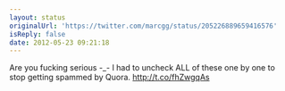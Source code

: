 ```yaml
---
layout: status
originalUrl: 'https://twitter.com/marcgg/status/205226889659416576'
isReply: false
date: 2012-05-23 09:21:18
---
```


Are you fucking serious -_- I had to uncheck ALL of these one by one to stop getting spammed by Quora. http://t.co/fhZwgqAs
